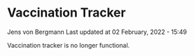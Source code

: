 Vaccination Tracker
================
Jens von Bergmann
Last updated at 02 February, 2022 - 15:49

Vaccination tracker is no longer functional.
